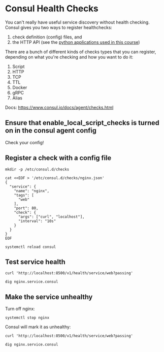 # Consul Health Checks

You can't really have useful service discovery without health checking. Consul gives you two ways to register healthchecks:

1. check definition (config) files, and
1. the HTTP API (see the [python applications used in this course](python-clients/web.py))


There are a bunch of different kinds of checks types that you can register, depending on what you're checking and how you want to do it:

1. Script
1. HTTP
1. TCP
1. TTL
1. Docker
1. gRPC
1. Alias


Docs: https://www.consul.io/docs/agent/checks.html


## Ensure that enable_local_script_checks is turned on in the consul agent config

Check your config!


## Register a check with a config file

```
mkdir -p /etc/consul.d/checks

cat <<EOF > '/etc/consul.d/checks/nginx.json'
{
  "service": {
    "name": "nginx",
    "tags": [
      "web"
    ],
    "port": 80,
    "check": {
      "args": ["curl", "localhost"],
      "interval": "10s"
    }
  }
}
EOF

systemctl reload consul

```

## Test service health

`curl 'http://localhost:8500/v1/health/service/web?passing'`

`dig nginx.service.consul`


## Make the service unhealthy

Turn off nginx:

`systemctl stop nginx`


Consul will mark it as unhealthy:

`curl 'http://localhost:8500/v1/health/service/web?passing'`

`dig nginx.service.consul`


